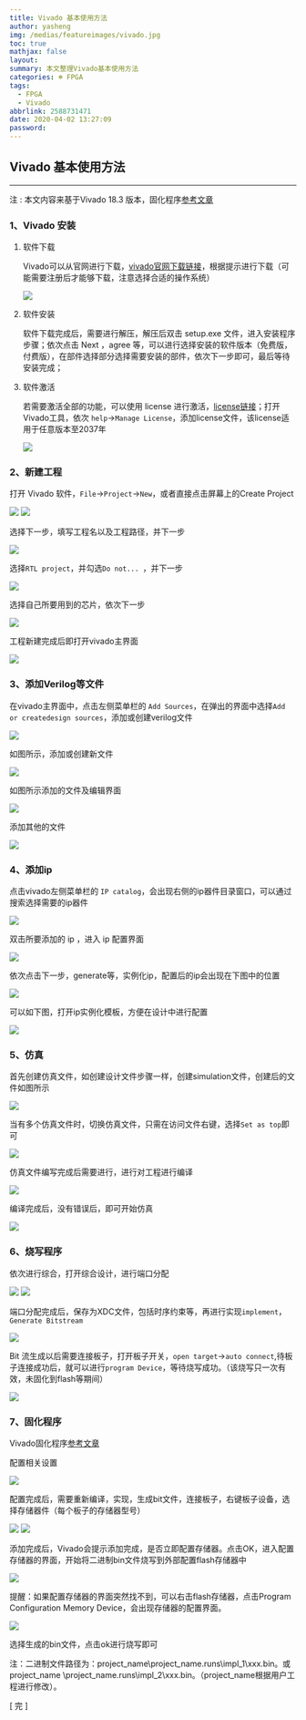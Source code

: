 ```yaml
---
title: Vivado 基本使用方法
author: yasheng
img: /medias/featureimages/vivado.jpg
toc: true
mathjax: false
layout: 
summary: 本文整理Vivado基本使用方法
categories: ☸ FPGA
tags:
  - FPGA
  - Vivado
abbrlink: 2588731471
date: 2020-04-02 13:27:09
password:
---
```


## Vivado 基本使用方法

---


注 : 本文内容来基于Vivado 18.3 版本，固化程序[参考文章](https://blog.csdn.net/sinat_15674025/article/details/84535754)

### 1、Vivado  安装

1. 软件下载

   Vivado可以从官网进行下载，[vivado官网下载链接](https://china.xilinx.com/support/download.html)，根据提示进行下载（可能需要注册后才能够下载，注意选择合适的操作系统）

   <img src="/images/post_images/verilog_tutorial_vivado/vivado_01.jpg">

2. 软件安装

   软件下载完成后，需要进行解压，解压后双击 setup.exe 文件，进入安装程序步骤；依次点击 Next ，agree 等，可以进行选择安装的软件版本（免费版，付费版），在部件选择部分选择需要安装的部件，依次下一步即可，最后等待安装完成；

3. 软件激活

   若需要激活全部的功能，可以使用 license 进行激活，[license链接](https://www.lanzous.com/iay3oef)；打开Vivado工具，依次 `help`->`Manage License`，添加license文件，该license适用于任意版本至2037年

   <img src="/images/post_images/verilog_tutorial_vivado/vivado_02.jpg">

### 2、新建工程

打开 Vivado 软件，`File`->`Project`->`New`，或者直接点击屏幕上的Create Project

<img src="/images/post_images/verilog_tutorial_vivado/vivado_03.jpg">

<img src="/images/post_images/verilog_tutorial_vivado/vivado_04.jpg">

选择下一步，填写工程名以及工程路径，并下一步

<img src="/images/post_images/verilog_tutorial_vivado/vivado_05.jpg">

选择`RTL project`，并勾选`Do not... `，并下一步

<img src="/images/post_images/verilog_tutorial_vivado/vivado_06.jpg">

选择自己所要用到的芯片，依次下一步

<img src="/images/post_images/verilog_tutorial_vivado/vivado_07.jpg">

工程新建完成后即打开vivado主界面

<img src="/images/post_images/verilog_tutorial_vivado/vivado_08.jpg">

### 3、添加Verilog等文件

在vivado主界面中，点击左侧菜单栏的 `Add Sources`，在弹出的界面中选择`Add or createdesign sources`，添加或创建verilog文件

<img src="/images/post_images/verilog_tutorial_vivado/vivado_09.jpg">

如图所示，添加或创建新文件

<img src="/images/post_images/verilog_tutorial_vivado/vivado_10.jpg">

如图所示添加的文件及编辑界面

<img src="/images/post_images/verilog_tutorial_vivado/vivado_11.jpg">

添加其他的文件

<img src="/images/post_images/verilog_tutorial_vivado/vivado_12.jpg">

### 4、添加ip

点击vivado左侧菜单栏的 `IP catalog`，会出现右侧的ip器件目录窗口，可以通过搜索选择需要的ip器件

<img src="/images/post_images/verilog_tutorial_vivado/vivado_13.jpg">

双击所要添加的 ip ，进入 ip 配置界面 

<img src="/images/post_images/verilog_tutorial_vivado/vivado_14.jpg">

依次点击下一步，generate等，实例化ip，配置后的ip会出现在下图中的位置

<img src="/images/post_images/verilog_tutorial_vivado/vivado_15.jpg">

可以如下图，打开ip实例化模板，方便在设计中进行配置

<img src="/images/post_images/verilog_tutorial_vivado/vivado_16.jpg">

### 5、仿真

首先创建仿真文件，如创建设计文件步骤一样，创建simulation文件，创建后的文件如图所示

<img src="/images/post_images/verilog_tutorial_vivado/vivado_17.jpg">

当有多个仿真文件时，切换仿真文件，只需在访问文件右键，选择`Set as top`即可

<img src="/images/post_images/verilog_tutorial_vivado/vivado_18.jpg">

仿真文件编写完成后需要进行，进行对工程进行编译

<img src="/images/post_images/verilog_tutorial_vivado/vivado_19.jpg">

编译完成后，没有错误后，即可开始仿真

<img src="/images/post_images/verilog_tutorial_vivado/vivado_20.jpg">

### 6、烧写程序

依次进行综合，打开综合设计，进行端口分配

<img src="/images/post_images/verilog_tutorial_vivado/vivado_21.jpg">

<img src="/images/post_images/verilog_tutorial_vivado/vivado_22.jpg">

端口分配完成后，保存为XDC文件，包括时序约束等，再进行实现`implement`，`Generate Bitstream `

<img src="/images/post_images/verilog_tutorial_vivado/vivado_23.jpg">

Bit 流生成以后需要连接板子，打开板子开关，`open target`->`auto connect`,待板子连接成功后，就可以进行`program Device`，等待烧写成功。（该烧写只一次有效，未固化到flash等期间）

<img src="/images/post_images/verilog_tutorial_vivado/vivado_24.jpg">

 

### 7、固化程序

Vivado固化程序[参考文章](https://blog.csdn.net/sinat_15674025/article/details/84535754)

配置相关设置

<img src="/images/post_images/verilog_tutorial_vivado/vivado_25.jpg">

配置完成后，需要重新编译，实现，生成bit文件，连接板子，右键板子设备，选择存储器件（每个板子的存储器型号）

<img src="/images/post_images/verilog_tutorial_vivado/vivado_26.jpg">

<img src="/images/post_images/verilog_tutorial_vivado/vivado_27.jpg">

添加完成后，Vivado会提示添加完成，是否立即配置存储器。点击OK，进入配置存储器的界面，开始将二进制bin文件烧写到外部配置flash存储器中

<img src="/images/post_images/verilog_tutorial_vivado/vivado_28.jpg">

提醒：如果配置存储器的界面突然找不到，可以右击flash存储器，点击Program Configuration Memory Device，会出现存储器的配置界面。

<img src="/images/post_images/verilog_tutorial_vivado/vivado_29.jpg">

选择生成的bin文件，点击ok进行烧写即可 

注：二进制文件路径为：project_name\project_name.runs\impl_1\xxx.bin。或project_name \project_name.runs\impl_2\xxx.bin。（project_name根据用户工程进行修改）。



[  完  ]